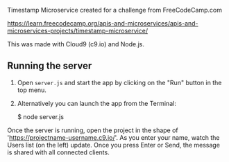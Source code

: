 Timestamp Microservice created for a challenge from FreeCodeCamp.com

https://learn.freecodecamp.org/apis-and-microservices/apis-and-microservices-projects/timestamp-microservice/

This was made with Cloud9 (c9.io) and Node.js.
## Running the server

1) Open `server.js` and start the app by clicking on the "Run" button in the top menu.

2) Alternatively you can launch the app from the Terminal:

    $ node server.js

Once the server is running, open the project in the shape of 'https://projectname-username.c9.io/'. As you enter your name, watch the Users list (on the left) update. Once you press Enter or Send, the message is shared with all connected clients.
